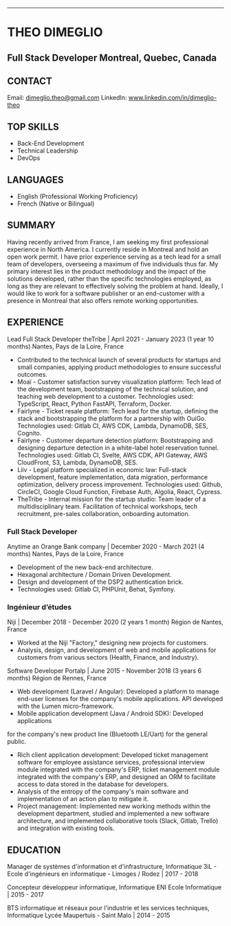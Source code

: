 ---------------------------
# THEO DIMEGLIO
Full Stack Developer
Montreal, Quebec, Canada
---------------------------

## CONTACT
Email: dimeglio.theo@gmail.com
LinkedIn: www.linkedin.com/in/dimeglio-theo

## TOP SKILLS
- Back-End Development
- Technical Leadership
- DevOps

## LANGUAGES
- English (Professional Working Proficiency)
- French (Native or Bilingual)

## SUMMARY
Having recently arrived from France, I am seeking my first professional experience in North America. I currently reside in Montreal and hold an open work permit. I have prior experience serving as a tech lead for a small team of developers, overseeing a maximum of five individuals thus far. My primary interest lies in the product methodology and the impact of the solutions developed, rather than the specific technologies employed, as long as they are relevant to effectively solving the problem at hand. Ideally, I would like to work for a software publisher or an end-customer with a presence in Montreal that also offers remote working opportunities.

## EXPERIENCE
Lead Full Stack Developer
theTribe | April 2021 - January 2023 (1 year 10 months)
Nantes, Pays de la Loire, France

- Contributed to the technical launch of several products for startups and small companies, applying product methodologies to ensure successful outcomes.
- Moaï - Customer satisfaction survey visualization platform: Tech lead of the development team, bootstrapping of the technical solution, and teaching web development to a customer. Technologies used: TypeScript, React, Python FastAPI, Terraform, Docker.
- Fairlyne - Ticket resale platform: Tech lead for the startup, defining the stack and bootstrapping the platform for a partnership with OuiGo. Technologies used: Gitlab CI, AWS CDK, Lambda, DynamoDB, SES, Cognito.
- Fairlyne - Customer departure detection platform: Bootstrapping and designing departure detection in a white-label hotel reservation tunnel. Technologies used: Gitlab CI, Svelte, AWS CDK, API Gateway, AWS CloudFront, S3, Lambda, DynamoDB, SES.
- Liiv - Legal platform specialized in economic law: Full-stack development, feature implementation, data migration, performance optimization, delivery process improvement. Technologies used: Github, CircleCI, Google Cloud Function, Firebase Auth, Algolia, React, Cypress.
- TheTribe - Internal mission for the startup studio: Team leader of a multidisciplinary team. Facilitation of technical workshops, tech recruitment, pre-sales collaboration, onboarding automation.

### Full Stack Developer
Anytime an Orange Bank company | December 2020 - March 2021 (4 months)
Nantes, Pays de la Loire, France

- Development of the new back-end architecture.
- Hexagonal architecture / Domain Driven Development.
- Design and development of the DSP2 authentication brick.
- Technologies used: Gitlab CI, PHPUnit, Behat, Symfony.

### Ingénieur d’études
Niji | December 2018 - December 2020 (2 years 1 month)
Région de Nantes, France

- Worked at the Niji "Factory," designing new projects for customers.
- Analysis, design, and development of web and mobile applications for customers from various sectors (Health, Finance, and Industry).

Software Developer
Portalp | June 2015 - November 2018 (3 years 6 months)
Région de Rennes, France

- Web development (Laravel / Angular): Developed a platform to manage end-user licenses for the company's mobile applications. API developed with the Lumen micro-framework.
- Mobile application development (Java / Android SDK): Developed applications

 for the company's new product line (Bluetooth LE/Uart) for the general public.
- Rich client application development: Developed ticket management software for employee assistance services, professional interview module integrated with the company's ERP, ticket management module integrated with the company's ERP, and designed an ORM to facilitate access to data stored in the database for developers.
- Analysis of the entropy of the company's main software and implementation of an action plan to mitigate it.
- Project management: Implemented new working methods within the development department, studied and implemented a new software architecture, and implemented collaborative tools (Slack, Gitlab, Trello) and integration with existing tools.

## EDUCATION
Manager de systèmes d'information et d'infrastructure, Informatique
3iL - Ecole d'ingénieurs en informatique - Limoges / Rodez | 2017 - 2018

Concepteur développeur informatique, Informatique
ENI Ecole Informatique | 2015 - 2017

BTS informatique et réseaux pour l'industrie et les services techniques, Informatique
Lycée Maupertuis - Saint Malo | 2014 - 2015
